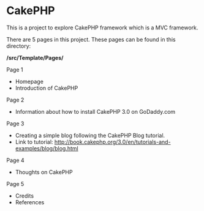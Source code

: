 # CakePHP

This is a project to explore CakePHP framework which is a MVC framework.

There are 5 pages in this project. These pages can be found in this directory:

**/src/Template/Pages/**

Page 1
- Homepage
- Introduction of CakePHP

Page 2
- Information about how to install CakePHP 3.0 on GoDaddy.com

Page 3
- Creating a simple blog following the CakePHP Blog tutorial.
- Link to tutorial: http://book.cakephp.org/3.0/en/tutorials-and-examples/blog/blog.html

Page 4
- Thoughts on CakePHP

Page 5
- Credits
- References
